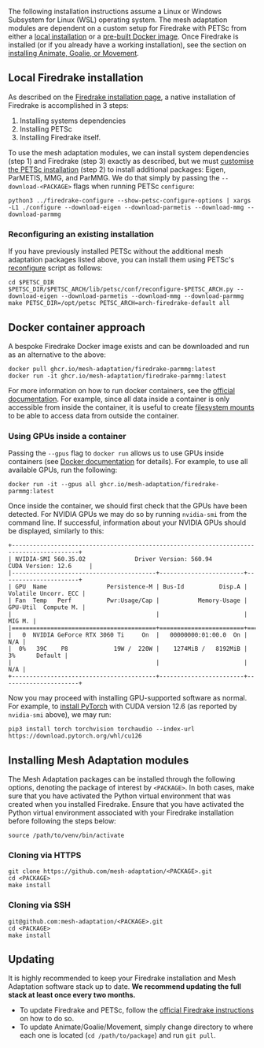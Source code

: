 The following installation instructions assume a Linux or Windows Subsystem for Linux (WSL) operating system.
The mesh adaptation modules are dependent on a custom setup for Firedrake with PETSc from either a [local installation](#local-firedrake-installation) or a [pre-built Docker image](#installing-firedrake-via-docker-image).
Once Firedrake is installed (or if you already have a working installation), see the section on [installing Animate, Goalie, or Movement](#installing-animate-goalie-or-movement).

## Local Firedrake installation

As described on the [Firedrake installation page](https://www.firedrakeproject.org/install.html#), a native installation of Firedrake is accomplished in 3 steps:
1. Installing systems dependencies
2. Installing PETSc
3. Installing Firedrake itself.

To use the mesh adaptation modules, we can install system dependencies (step 1) and Firedrake (step 3) exactly as described, but we must [customise the PETSc installation](https://www.firedrakeproject.org/install.html#id29) (step 2) to install additional packages: Eigen, ParMETIS, MMG, and ParMMG. We do that simply by passing the `--download-<PACKAGE>` flags when running PETSc `configure`:
```
python3 ../firedrake-configure --show-petsc-configure-options | xargs -L1 ./configure --download-eigen --download-parmetis --download-mmg --download-parmmg
```

### Reconfiguring an existing installation

If you have previously installed PETSc without the additional mesh adaptation packages listed above, you can install them using PETSc's [reconfigure](https://petsc.org/release/install/multibuild/#reconfigure) script as follows:
```
cd $PETSC_DIR
$PETSC_DIR/$PETSC_ARCH/lib/petsc/conf/reconfigure-$PETSC_ARCH.py --download-eigen --download-parmetis --download-mmg --download-parmmg
make PETSC_DIR=/opt/petsc PETSC_ARCH=arch-firedrake-default all
```

## Docker container approach

A bespoke Firedrake Docker image exists and can be downloaded and run as an alternative to the above:
```
docker pull ghcr.io/mesh-adaptation/firedrake-parmmg:latest
docker run -it ghcr.io/mesh-adaptation/firedrake-parmmg:latest
```

For more information on how to run docker containers, see the [official documentation](https://docs.docker.com/engine/containers/run/). For example, since all data inside a container is only accessible from inside the container, it is useful to create [filesystem mounts](https://docs.docker.com/engine/containers/run/#filesystem-mounts) to be able to access data from outside the container.


### Using GPUs inside a container

Passing the `--gpus` flag to `docker run` allows us to use GPUs inside containers (see [Docker documentation](https://docs.docker.com/reference/cli/docker/container/run/#gpus) for details). For example, to use all available GPUs, run the following:
```
docker run -it --gpus all ghcr.io/mesh-adaptation/firedrake-parmmg:latest
```

Once inside the container, we should first check that the GPUs have been detected. For NVIDIA GPUs we may do so by running `nvidia-smi` from the command line. If successful, information about your NVIDIA GPUs should be displayed, similarly to this:
```
+-----------------------------------------------------------------------------------------+
| NVIDIA-SMI 560.35.02              Driver Version: 560.94         CUDA Version: 12.6     |
|-----------------------------------------+------------------------+----------------------+
| GPU  Name                 Persistence-M | Bus-Id          Disp.A | Volatile Uncorr. ECC |
| Fan  Temp   Perf          Pwr:Usage/Cap |           Memory-Usage | GPU-Util  Compute M. |
|                                         |                        |               MIG M. |
|=========================================+========================+======================|
|   0  NVIDIA GeForce RTX 3060 Ti     On  |   00000000:01:00.0  On |                  N/A |
|  0%   39C    P8             19W /  220W |    1274MiB /   8192MiB |      3%      Default |
|                                         |                        |                  N/A |
+-----------------------------------------+------------------------+----------------------+
```

Now you may proceed with installing GPU-supported software as normal. For example, to [install PyTorch](https://pytorch.org/get-started/locally/) with CUDA version 12.6 (as reported by `nvidia-smi` above), we may run:
```
pip3 install torch torchvision torchaudio --index-url https://download.pytorch.org/whl/cu126
```

## Installing Mesh Adaptation modules

The Mesh Adaptation packages can be installed through the following options, denoting the package of interest by `<PACKAGE>`.
In both cases, make sure that you have activated the Python virtual environment that was created when you installed Firedrake.
Ensure that you have activated the Python virtual environment associated with your Firedrake installation before following the steps below:
```
source /path/to/venv/bin/activate
```

### Cloning via HTTPS

```
git clone https://github.com/mesh-adaptation/<PACKAGE>.git
cd <PACKAGE>
make install
```

### Cloning via SSH

```
git@github.com:mesh-adaptation/<PACKAGE>.git
cd <PACKAGE>
make install
```

## Updating

It is highly recommended to keep your Firedrake installation and Mesh Adaptation software stack up to date.
**We recommend updating the full stack at least once every two months.**

* To update Firedrake and PETSc, follow the [official Firedrake instructions](https://www.firedrakeproject.org/install.html#updating-firedrake) on how to do so.
* To update Animate/Goalie/Movement, simply change directory to where each one is located (`cd /path/to/package`) and run `git pull`.
